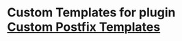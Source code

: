 # Custom Templates for plugin [Custom Postfix Templates](https://plugins.jetbrains.com/plugin/9862-custom-postfix-templates)

